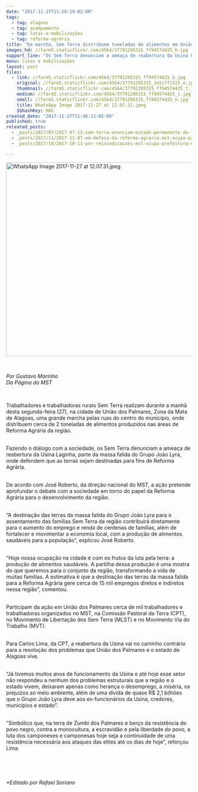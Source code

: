 ```yaml
---
date: "2017-11-27T11:28:19-02:00"
tags:
  - tag: alagoas
  - tag: acampamento
  - tag: lutas-e-mobilizações
  - tag: reforma-agrária
title: "Em marcha, Sem Terra distribuem toneladas de alimentos em União dos Palmares, Alagoas"
images_hd: //farm5.staticflickr.com/4564/37791295315_ff94574425_b.jpg
support_line: "Os Sem Terra denunciam a ameaça de reabertura da Usina Laginha, parte da massa falida do Grupo João Lyra, que poderia ser destinada à Reforma Agrária."
menu: lutas e mobilizações
layout: post
files:
  - link: //farm5.staticflickr.com/4564/37791295315_ff94574425_b.jpg
    original: //farm5.staticflickr.com/4564/37791295315_1e5c7fc525_o.jpg
    thumbnail: //farm5.staticflickr.com/4564/37791295315_ff94574425_t.jpg
    medium: //farm5.staticflickr.com/4564/37791295315_ff94574425_z.jpg
    small: //farm5.staticflickr.com/4564/37791295315_ff94574425_n.jpg
    title: WhatsApp Image 2017-11-27 at 12.07.31.jpeg
    $$hashKey: 0AS
created_date: "2017-11-27T11:46:12-02:00"
published: true
releated_posts:
  - _posts/2017/07/2017-07-13-sem-terra-anunciam-estado-permanente-de-luta-em-alagoas.md
  - _posts/2017/11/2017-11-07-em-defesa-da-reforma-agraria-mst-ocupa-prefeituras-em-todas-as-regioes-de-alagoas.md
  - _posts/2017/10/2017-10-11-por-reivindicacoes-mst-ocupa-prefeitura-de-atalaia-em-alagoas.md

---
```

<p><img alt="WhatsApp Image 2017-11-27 at 12.07.31.jpeg" height="525" src="//farm5.staticflickr.com/4564/37791295315_ff94574425_b.jpg" width="700" /></p>

<p>&nbsp;</p>

<p><em>Por Gustavo Marinho<br />
Da P&aacute;gina do MST</em></p>

<p>&nbsp;</p>

<p>Trabalhadores e trabalhadoras rurais Sem Terra realizam durante a manh&atilde; desta segunda-feira (27), na cidade de Uni&atilde;o dos Palmares, Zona da Mata de Alagoas, uma grande marcha pelas ruas do centro do munic&iacute;pio, onde distribuem cerca de 2 toneladas de alimentos produzidos nas &aacute;reas de Reforma Agr&aacute;ria da regi&atilde;o.</p>

<p><br />
Fazendo o di&aacute;logo com a sociedade, os Sem Terra denunciam a amea&ccedil;a de reabertura da Usina Laginha, parte da massa falida do Grupo Jo&atilde;o Lyra, onde defendem que as terras sejam destinadas para fins de Reforma Agr&aacute;ria.</p>

<p><br />
De acordo com Jos&eacute; Roberto, da dire&ccedil;&atilde;o nacional do MST, a a&ccedil;&atilde;o pretende aprofundar o debate com a sociedade em torno do papel da Reforma Agr&aacute;ria para o desenvolvimento da regi&atilde;o.</p>

<p><br />
&ldquo;A destina&ccedil;&atilde;o das terras da massa falida do Grupo Jo&atilde;o Lyra para o assentamento das fam&iacute;lias Sem Terra da regi&atilde;o contribuir&aacute; diretamente para o aumento do emprego e renda de centenas de fam&iacute;lias, al&eacute;m de fortalecer e movimentar a economia local, com a produ&ccedil;&atilde;o de alimentos saud&aacute;veis para a popula&ccedil;&atilde;o&rdquo;, explicou Jos&eacute; Roberto.</p>

<p><br />
&ldquo;Hoje nossa ocupa&ccedil;&atilde;o na cidade &eacute; com os frutos da luta pela terra: a produ&ccedil;&atilde;o de alimentos saud&aacute;veis. A partilha dessa produ&ccedil;&atilde;o &eacute; uma mostra do que queremos para o conjunto da regi&atilde;o, transformando a vida de muitas fam&iacute;lias. A estimativa &eacute; que a destina&ccedil;&atilde;o das terras da massa falida para a Reforma Agr&aacute;ria gere cerca de 15 mil empregos diretos e indiretos nessa regi&atilde;o&rdquo;, comentou.</p>

<p><br />
Participam da a&ccedil;&atilde;o em Uni&atilde;o dos Palmares cerca de mil trabalhadores e trabalhadoras organizados no MST, na Comiss&atilde;o Pastoral da Terra (CPT), no Movimento de Liberta&ccedil;&atilde;o dos Sem Terra (MLST) e no Movimento Via do Trabalho (MVT).</p>

<p><br />
Para Carlos Lima, da CPT, a reabertura da Usina vai no caminho contr&aacute;rio para a resolu&ccedil;&atilde;o dos problemas que Uni&atilde;o dos Palmares e o estado de Alagoas vive.</p>

<p><br />
&ldquo;J&aacute; tivemos muitos anos de funcionamento da Usina e at&eacute; hoje esse setor n&atilde;o respondeu a nenhum dos problemas estruturais que a regi&atilde;o e o estado vivem, deixaram apenas como heran&ccedil;a o desemprego, a mis&eacute;ria, os preju&iacute;zos ao meio ambiente, al&eacute;m de uma d&iacute;vida de quase R$ 2,1 bilh&otilde;es que o Grupo Jo&atilde;o Lyra deve aos ex-funcion&aacute;rios da Usina, credores, munic&iacute;pios e estado&rdquo;.</p>

<p><br />
&ldquo;Simb&oacute;lico que, na terra de Zumbi dos Palmares e ber&ccedil;o da resist&ecirc;ncia do povo negro, contra a monocultura, a escravid&atilde;o e pela liberdade do povo, a luta dos camponeses e camponesas hoje seja a continuidade de uma resist&ecirc;ncia necess&aacute;ria aos ataques das elites at&eacute; os dias de hoje&rdquo;, refor&ccedil;ou Lima.</p>

<p>&nbsp;</p>

<p>&nbsp;</p>

<p><em>*Editado por Rafael Soriano</em></p>
